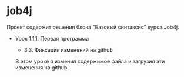# job4j
Проект содержит решения блока "Базовый синтаксис" курса Job4j.

- Урок 1.1.1. Первая программа
  - 3.3. Фиксация изменений на github

  В этом уроке я изменил содержимое файла и загрузил эти изменения
  на github.